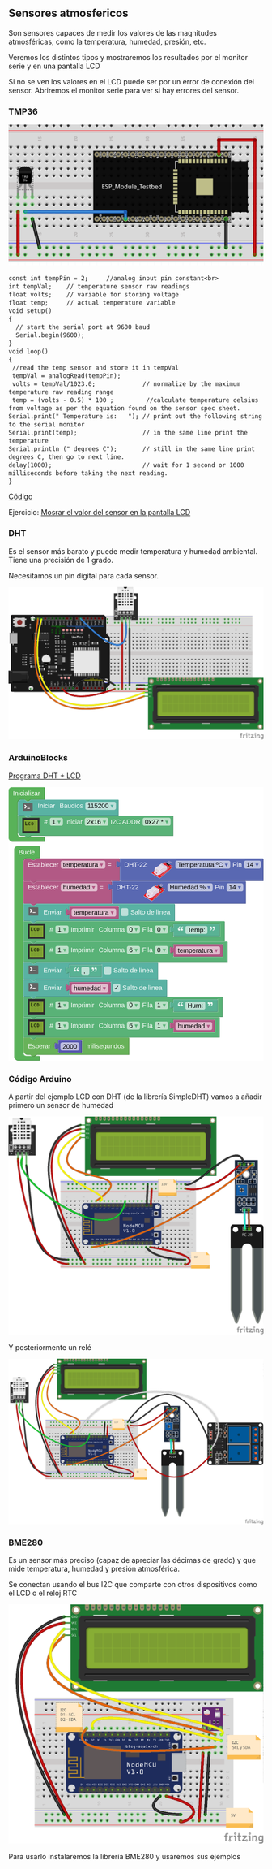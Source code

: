 ## Sensores atmosfericos

Son sensores capaces de medir los valores de las magnitudes atmosféricas, como la temperatura, humedad, presión, etc.

Veremos los distintos tipos y mostraremos los resultados por el monitor serie y en una pantalla LCD

Si no se ven los valores en el LCD puede ser por un error de conexión del sensor. Abriremos el monitor serie para ver si hay errores del sensor.


### TMP36

![](./images/TMP36.png)

```
const int tempPin = 2;     //analog input pin constant<br>
int tempVal;    // temperature sensor raw readings
float volts;    // variable for storing voltage 
float temp;     // actual temperature variable
void setup()
{
  // start the serial port at 9600 baud
  Serial.begin(9600);
}
void loop()
{
 //read the temp sensor and store it in tempVal
 tempVal = analogRead(tempPin);
 volts = tempVal/1023.0;             // normalize by the maximum temperature raw reading range
 temp = (volts - 0.5) * 100 ;         //calculate temperature celsius from voltage as per the equation found on the sensor spec sheet.
Serial.print(" Temperature is:   "); // print out the following string to the serial monitor
Serial.print(temp);                  // in the same line print the temperature
Serial.println (" degrees C");       // still in the same line print degrees C, then go to next line.
delay(1000);                         // wait for 1 second or 1000 milliseconds before taking the next reading. 
}
```

[Código](https://github.com/javacasm/CursoIOTCo/blob/main/codigo/3.6.1.TMP36/3.6.1.TMP36.ino)

Ejercicio: [Mosrar el valor del sensor en la pantalla LCD](https://github.com/javacasm/CursoIOTCo/blob/main/codigo/3.6.2.LCD_temperatura/3.6.2.LCD_temperatura.ino)

### DHT

Es el sensor más barato y puede medir temperatura y humedad ambiental. Tiene una precisión de 1 grado.

Necesitamos un pin digital para cada sensor.

![](./images/wemos_d1_R32_DHT22_LCD_bb.png)

### ArduinoBlocks

[Programa DHT + LCD](http://www.arduinoblocks.com/web/project/791195)

![](./images/programa_lcd-dht.png)


### Código Arduino

A partir del ejemplo LCD con DHT (de la librería SimpleDHT) vamos a añadir primero un sensor de humedad

![](https://raw.githubusercontent.com/javacasm/IOT4Mentors/master/images/LCD_DHT_Humedad_bb.png)

Y posteriormente un relé

![](https://raw.githubusercontent.com/javacasm/IOT4Mentors/master/images/LCD_DHT_Humedad_Rele_bb.png)



### BME280

Es un sensor más preciso (capaz de apreciar las décimas de grado) y que mide temperatura, humedad y presión atmosférica.

Se conectan usando el bus I2C  que comparte con otros dispositivos como el LCD o el reloj RTC

![](./images/LCD_BME280_bb.png)

Para usarlo instalaremos la librería BME280 y usaremos sus ejemplos
